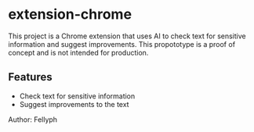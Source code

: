# extension-chrome

This project is a Chrome extension that uses AI to check text for sensitive information and suggest improvements.
This propototype is a proof of concept and is not intended for production.

## Features

- Check text for sensitive information
- Suggest improvements to the text

Author: Fellyph
